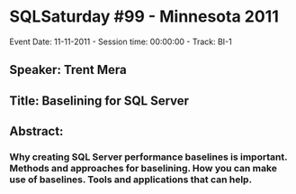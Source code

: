 # SQLSaturday #99 - Minnesota 2011
Event Date: 11-11-2011 - Session time: 00:00:00 - Track: BI-1
## Speaker: Trent Mera
## Title: Baselining for SQL Server
## Abstract:
### Why creating SQL Server performance baselines is important. Methods and approaches for baselining. How you can make use of baselines. Tools and applications that can help.
